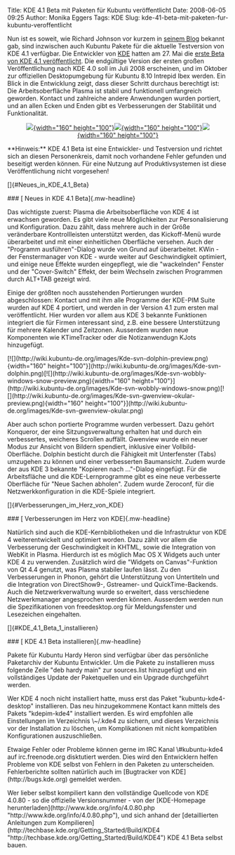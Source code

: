 Title: KDE 4.1 Beta mit Paketen für Kubuntu veröffentlicht
Date: 2008-06-05 09:25
Author: Monika Eggers
Tags: KDE
Slug: kde-41-beta-mit-paketen-fur-kubuntu-veroffentlicht

Nun ist es soweit, wie Richard Johnson vor kurzem in [seinem
Blog](http://blog.nixternal.com/2008.06.05/hardy-kde-41-beta-1-completed/)
bekannt gab, sind inzwischen auch Kubuntu Pakete für die aktuelle
Testversion von KDE 4.1 verfügbar. Die Entwickler von
[KDE](http://www.kde.org/ "http://www.kde.org") hatten
am 27. Mai die [erste Beta von KDE 4.1
veröffentlicht](http://www.kde.org/announcements/announce-4.1-beta1.php "http://www.kde.org/announcements/announce-4.1-beta1.php"). Die endgültige Version der ersten großen Veröffentlichung nach
KDE 4.0 soll im Juli 2008 erscheinen, und im Oktober zur offiziellen
Desktopumgebung für Kubuntu 8.10 Intrepid Ibex werden. Ein Blick in die
Entwicklung zeigt, dass dieser Schritt durchaus berechtigt ist: Die
Arbeitsoberfläche Plasma ist stabil und funktionell umfangreich
geworden. Kontact und zahlreiche andere Anwendungen wurden portiert, und
an allen Ecken und Enden gibt es Verbesserungen der Stabilität und
Funktionalität.

</p>
<div align="center">

[![](http://wiki.kubuntu-de.org/images/Kde-svn-korganizer-kmail-preview.png){width="160"
height="100"}](http://wiki.kubuntu-de.org/images/Kde-svn-korganizer-kmail.png)[![](http://wiki.kubuntu-de.org/images/Kde-svn-switcher-3-preview.png){width="160"
height="100"}](http://wiki.kubuntu-de.org/images/Kde-svn-switcher-3.png)[![](http://wiki.kubuntu-de.org/images/Kde-svn-panel-krunner-add.widgets1-preview.png){width="160"
height="100"}](http://wiki.kubuntu-de.org/images/Kde-svn-panel-krunner-add.widgets1.png)

</div>

</p>
**Hinweis:** KDE 4.1 Beta ist eine Entwickler- und Testversion und
richtet sich an diesen Personenkreis, damit noch vorhandene Fehler
gefunden und beseitigt werden können. Für eine Nutzung auf
Produktivsystemen ist diese Veröffentlichung nicht vorgesehen!

</p>
<!--break--><!--break-->

[]{#Neues_in_KDE_4.1_Beta}

</p>
### [ Neues in KDE 4.1 Beta]{.mw-headline}

</p>
Das wichtigste zuerst: Plasma die Arbeitsoberfläche von KDE 4 ist
erwachsen geworden. Es gibt viele neue Möglichkeiten zur
Personalisierung und Konfiguration. Dazu zählt, dass mehrere auch in der
Größe veränderbare Kontrollleisten unterstützt werden, das Kickoff-Menü
wurde überarbeitet und mit einer einheitlichen Oberfläche versehen. Auch
der "Programm ausführen"-Dialog wurde von Grund auf überarbeitet. KWin -
der Fenstermanager von KDE - wurde weiter auf Geschwindigkeit optimiert,
und einige neue Effekte wurden eingepflegt, wie die "wackelnden" Fenster
und der "Cover-Switch" Effekt, der beim Wechseln zwischen Programmen
durch ALT+TAB gezeigt wird.

</p>
Einige der größten noch ausstehenden Portierungen wurden abgeschlossen:
Kontact und mit ihm alle Programme der KDE-PIM Suite wurden auf KDE 4
portiert, und werden in der Version 4.1 zum ersten mal veröffentlicht.
Hier wurden vor allem aus KDE 3 bekannte Funktionen integriert die für
Firmen interessant sind, z.B. eine bessere Unterstützung für mehrere
Kalender und Zeitzonen. Ausserdem wurden neue Komponenten wie
KTimeTracker oder die Notizanwendugn KJots hinzugefügt.

</p>
[![](http://wiki.kubuntu-de.org/images/Kde-svn-dolphin-preview.png){width="160"
height="100"}](http://wiki.kubuntu-de.org/images/Kde-svn-dolphin.png)[![](http://wiki.kubuntu-de.org/images/Kde-svn-wobbly-windows-snow-preview.png){width="160"
height="100"}](http://wiki.kubuntu-de.org/images/Kde-svn-wobbly-windows-snow.png)[![](http://wiki.kubuntu-de.org/images/Kde-svn-gwenview-okular-preview.png){width="160"
height="100"}](http://wiki.kubuntu-de.org/images/Kde-svn-gwenview-okular.png)

</p>
Aber auch schon portierte Programme wurden verbessert. Dazu gehört
Konqueror, der eine Sitzungsverwaltung erhalten hat und durch ein
verbessertes, weicheres Scrollen auffällt. Gwenview wurde ein neuer
Modus zur Ansicht von Bildern spendiert, inklusive einer
Vollbild-Oberfläche. Dolphin besticht durch die Fähigkeit mit
Unterfenster (Tabs) umzugehen zu können und einer verbesserten
Baumansicht. Zudem wurde der aus KDE 3 bekannte "Kopieren nach
..."-Dialog eingefügt. Für die Arbeitsfläche und die KDE-Lernprogramme
gibt es eine neue verbesserte Oberfläche für "Neue Sachen abholen".
Zudem wurde Zeroconf, für die Netzwerkkonfiguration in die KDE-Spiele
integriert.

</p>
[]{#Verbesserungen_im_Herz_von_KDE}

</p>
### [ Verbesserungen im Herz von KDE]{.mw-headline}

</p>
Natürlich sind auch die KDE-Kernbibliotheken und die Infrastruktur von
KDE 4 weiterentwickelt und optimiert worden. Dazu zählt vor allem die
Verbesserung der Geschwindigkeit in KHTML, sowie die Integration von
WebKit in Plasma. Hierdurch ist es möglich Mac OS X Widgets auch unter
KDE 4 zu verwenden. Zusätzlich wird die "Widgets on Canvas"-Funktion von
Qt 4.4 genutzt, was Plasma stabiler laufen lässt. Zu den Verbesserungen
in Phonon, gehört die Unterstützung von Untertiteln und die Integration
von DirectShow9-, Gstreamer- und QuickTime-Backends. Auch die
Netzwerkverwaltung wurde so erweitert, dass verschiedene Netzwerkmanager
angesprochen werden können. Ausserdem werden nun die Spezifikationen von
freedesktop.org für Meldungsfenster und Lesezeichen eingehalten.

</p>
[]{#KDE_4.1_Beta_1_installieren}

</p>
### [ KDE 4.1 Beta installieren]{.mw-headline}

</p>
Pakete für Kubuntu Hardy Heron sind verfügbar über das persönliche
Paketarchiv der Kubuntu Entwickler. Um die Pakete zu installieren muss
folgende Zeile "deb
<http://ppa.launchpad.net/kubuntu-members-kde4/ubuntu> hardy main" zur
sources.list hinzugefügt und ein vollständiges Update der Paketquellen
und ein Upgrade durchgeführt werden.

</p>
Wer KDE 4 noch nicht installiert hatte, muss erst das Paket
"kubuntu-kde4-desktop" installieren. Das neu hinzugekommene Kontact kann
mittels des Pakets "kdepim-kde4" installiert werden. Es wird empfohlen
alle Einstellungen im Verzeichnis \~/.kde4 zu sichern, und dieses
Verzeichnis vor der Installation zu löschen, um Komplikationen mit nicht
kompatiblen Konfigurationen auszuschließen.

</p>
Etwaige Fehler oder Probleme können gerne im IRC Kanal \#kubuntu-kde4
auf irc.freenode.org disktutiert werden. Dies wird den Entwicklern
helfen Probleme von KDE selbst von Fehlern in den Paketen zu
unterscheiden. Fehlerberichte sollten natürlich auch im [Bugtracker von
KDE](http://bugs.kde.org) gemeldet werden.

</p>
Wer lieber selbst kompiliert kann den vollständige Quellcode von KDE
4.0.80 - so die offizielle Versionsnummer - von der [KDE-Homepage
herunterladen](http://www.kde.org/info/4.0.80.php "http://www.kde.org/info/4.0.80.php"), und sich anhand der [detaillierten Anleitungen zum
Kompilieren](http://techbase.kde.org/Getting_Started/Build/KDE4 "http://techbase.kde.org/Getting_Started/Build/KDE4") KDE 4.1 Beta selbst bauen.

</p>


